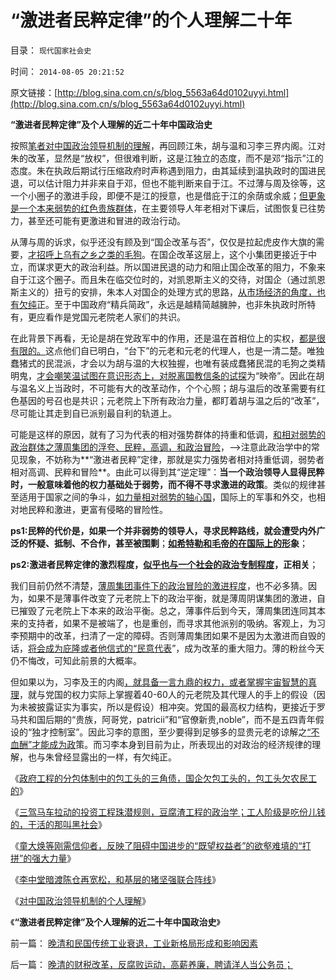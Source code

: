 # “激进者民粹定律”的个人理解二十年

目录： `现代国家社会史` 

时间： `2014-08-05 20:21:52` 

原文链接：[http://blog.sina.com.cn/s/blog_5563a64d0102uyyi.html](http://blog.sina.com.cn/s/blog_5563a64d0102uyyi.html)

**“激进者民粹定律”及个人理解的近二十年中国政治史**

按照[笔者对中国政治领导机制的理解](http://blog.sina.com.cn/s/blog_5563a64d0102uyuc.html)，再回顾江朱，胡与温和习李三界内阁。江对朱的改革，显然是“放权”，但很难判断，这是江独立的态度，而不是邓“指示”江的态度。朱在执政后期试行压缩政府时声称遇到阻力，由其延续到温执政时的国进民退，可以估计阻力并非来自于邓，但也不能判断来自于江。不过薄与周及徐等，这一个小圈子的激进手段，即便不是江的授意，也是借庇于江的余荫或余威；[但更象是一个本来弱势的红色贵族群体](../../../2012/3/19/没有黑社会者的优越性.md)，在主要领导人年老相对下课后，试图恢复已往势力，甚至还可能有更激进和冒进的政治行动。

从薄与周的诉求，似乎还没有顾及到“国企改革与否”，仅仅是拉起虎皮作大旗的需要，[才招呼上乌有之乡之类的毛狗](../../../2012/3/18/乌有之乡是典型的黑社会.md)。在国企改革这层上，这个小集团更接近于中立，而谋求更大的政治利益。所以国进民退的动力和阻止国企改革的阻力，不象来自于江这个圈子。而且朱在临交位时的，对凯恩斯主义的交待，对国企（通过凯恩斯主义的）扭亏的安排，朱本人对国企的处理方式的思路，[从市场经济的角度，也有欠纯](http://blog.sina.com.cn/s/blog_cc521dde0101knfn.html)正。至于中国政府“精兵简政”，永远是越精简越臃肿，也非朱执政时所特有，更应看作是党国元老院老人家们的共识。

在此背景下再看，无论是胡在党政军中的作用，还是温在首相位上的实权，[都是很有限的。](../../../2009/5/25/魔戒！世界上根本没有绝对的权力～！.md)这点他们自已明白，“台下”的元老和元老的代理人，也是一清二楚。唯独蠢猪式的民混派，才会以为胡与温的大权独握，也唯有装成蠢猪民混的毛狗之类精明鬼，[才会嘲笑温试图在意识形态上，对脱离国教信条的试探](../../../2014/3/9/我国领导层一般比“民粹公知”更称得上“民主，开明”.md)为“映帝”。因此在胡与温名义上当政时，不可能有大的改革动作，个个心照；胡与温后的改革需要有红色基因的号召也是共识；元老院上下所有政治力量，都盯着胡与温之后的“改革”，尽可能让其走到自已派别最自利的轨道上。

可能是这样的原因，就有了习为代表的相对强势群体的持重和低调，[和相对弱势的政治群体之薄周集团的浮夸、民粹，高调，和政治冒险](../../../2013/10/3/有中国特色的左右派，都有着“宣传万能”的共识.md)，——>注意此政治学中的常见现象，不妨称为**“激进者民粹”定律，那就是实力强势者相对持重低调，弱势者相对高调、民粹和冒险**。由此可以得到其“逆定理”：**当一个政治领导人显得民粹时，一般意味着他的权力基础处于弱势，而不得不寻求激进的政策**。类似的规律甚至适用于国家之间的争斗，[如力量相对弱势的轴心国](../../../2012/6/4/法西斯主义在德意日轴心国的合理性.md)，国际上的军事和外交，也相对地民粹和激进，更富有侵略的冒险性。

**ps1:民粹的代价是，如果一个并非弱势的领导人，寻求民粹路线，就会遭受内外广泛的怀疑、抵制、不合作，甚至被围剿**；**[如希特勒和毛帝的在国际上的形](http://darthvad.blog.163.com/blog/static/5339947020106298644478/)象**；

**ps2:激进者民粹定律的激烈程度，[似乎也与一个社会的政治专制程度](../../../2013/12/29/朝鲜先军政治的特殊利益集团，不可能是政治忠心的集团.md)，正相关**；

我们目前仍然不清楚，[薄周集团事件下的政治冒险的激进程度](../../../2009/10/11/可以定制的打黑.md)，也不必多猜。因为，如果不是薄事件改变了元老院上下的政治平衡，就是薄周阴谋集团的激进，自已摧毁了元老院上下本来的政治平衡。总之，薄事件后到今天，薄周集团连同其本来的支持者，如果不是被端了，也是重创，而寻求其他派别的吸纳。客观上，为习李预期中的改革，扫清了一定的障碍。否则薄周集团如果不是因为太激进而自毁的话，[将会成为庇隆或者他信式的“民意代表](../../../2011/7/14/他信近似庇隆，英拉近似庇隆夫人，泰国近似阿根廷.md)”，成为改革的重大阻力。薄的粉丝今天仍不悔改，可知此前景的大概率。

但如果以为，习李及王的内阁[，就具备一言九鼎的权力，或者掌握宇宙智慧的真理](../../../2014/5/16/食品安全竭斯底里，从尖叫阶级传染到一言九鼎的革命征程.md)，就与党国的权力实际上掌握着40-60人的元老院及其代理人的手上的假设（因为未被披露证实为事实，所以是假设）相冲突。党国的最高权力结构，更接近于罗马共和国后期的“贵族，阿哥党，patricii”和“官僚新贵,noble”，而不是五四青年假设的“独才控制室”。因此习李的意图，至少要得到足够多的显贵元老的谅解之[“不血酬”才能成为政](../../../2013/6/6/民粹革命队伍的血酬是民主进程的纯粹阻力；.md)策。而习李本身到目前为止，所表现出的对政治的经济规律的理解，也与朱曾经显露出的一样，有欠纯正。

《[政府工程的分包体制中的包工头的三角债，国企欠包工头的，包工头欠农民工的](../../../2014/4/14/政府不拉动后的“大萧条”，国企导演包工头的三角债.md)》

《[三驾马车拉动的投资工程珠潜规则，豆腐渣工程的政治学；工人阶级是吃份儿钱的，干活的那叫黑社会](../../../2014/6/7/三驾马车拉动的投资工程潜规则，豆腐渣工程的政治学.md)》

《[童大焕等刚需信仰者，反映了阻碍中国进步的“既望权益者”的欲壑难填的“打拼”的强大力量](../../../2014/7/23/童大焕攻击牛刀的刚需，仇恨土地财政五毛，是国民仇富吗？.md)》

《[李中堂暗渡陈仓再宽松，和基层的猪坚强联合阵线](http://blog.sina.com.cn/s/blog_5563a64d0102uyrp.html)》

《[对中国政治领导机制的个人理解](http://blog.sina.com.cn/s/blog_5563a64d0102uyuc.html)》

《**“激进者民粹定律”及个人理解的近二十年中国政治史**》

前一篇： [晚清和民国传统工业衰退，工业新格局形成和影响因素](../../../2014/8/14/晚清和民国传统工业衰退，工业新格局形成和影响因素.md)

后一篇： [晚清的财税改革，反腐败运动，高薪养廉，聘请洋人当公务员；](../../../2014/7/21/晚清的财税改革，反腐败运动，高薪养廉，聘请洋人当公务员；.md)

